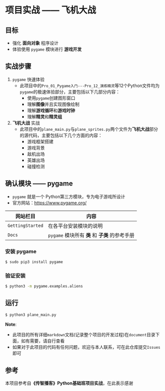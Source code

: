 # 项目实战 —— 飞机大战

## 目标

* 强化 **面向对象** 程序设计
* 体验使用 `pygame` 模块进行 **游戏开发**

## 实战步骤

1. `pygame` 快速体验
    * 此项目中的`Pro_01_Pygame入门---Pro_12_演练精灵`等12个Python文件均为`pygame`的极速体验部分，主要包括以下几部分内容：
        * 使用`pygame`创建图形窗口
        * 理解**图像**并且实现图像绘制
        * 理解**游戏循环**和**游戏时钟**
        * 理解**精灵**和**精灵组** 
2. **飞机大战** 实战
    * 此项目中的`plane_main.py`与`plane_sprites.py`两个文件为**飞机大战**部分的源代码，主要包括以下几个方面的内容：
        * 游戏框架搭建
        * 游戏背景
        * 敌机出场
        * 英雄出场
        * 碰撞检测

## 确认模块 —— pygame

* `pygame` 就是一个 Python第三方模块，专为电子游戏所设计
* 官方网站：https://www.pygame.org/

| 网站栏目 | 内容 |
| --- | --- |
| `GettingStarted` | 在各平台安装模块的说明 |
| `Docs` | `pygame` 模块所有 **类** 和 **子类** 的参考手册 |

### 安装 pygame

```bash
$ sudo pip3 install pygame
```

### 验证安装

```bash
$ python3 -m pygame.examples.aliens
```
## 运行

```bash
$ python3 plane_main.py
```

**Note**:
* 此项目的所有详细`markdown`文档(记录整个项目的开发过程)在`document`目录下面，如有需要，请自行查看
* 如果对于此项目的代码有任何问题，欢迎与本人联系，可在此仓库提交`Issues`即可

## 参考

本项目参考自<b>《传智播客》Python基础班项目实战</b>，在此表示感谢